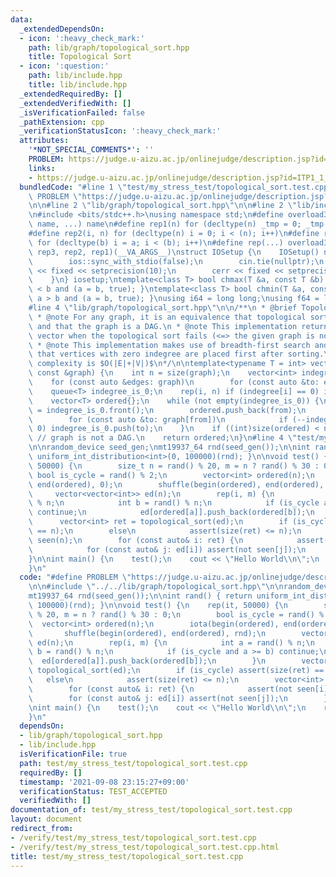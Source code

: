 ```yaml
---
data:
  _extendedDependsOn:
  - icon: ':heavy_check_mark:'
    path: lib/graph/topological_sort.hpp
    title: Topological Sort
  - icon: ':question:'
    path: lib/include.hpp
    title: lib/include.hpp
  _extendedRequiredBy: []
  _extendedVerifiedWith: []
  _isVerificationFailed: false
  _pathExtension: cpp
  _verificationStatusIcon: ':heavy_check_mark:'
  attributes:
    '*NOT_SPECIAL_COMMENTS*': ''
    PROBLEM: https://judge.u-aizu.ac.jp/onlinejudge/description.jsp?id=ITP1_1_A
    links:
    - https://judge.u-aizu.ac.jp/onlinejudge/description.jsp?id=ITP1_1_A
  bundledCode: "#line 1 \"test/my_stress_test/topological_sort.test.cpp\"\n#define\
    \ PROBLEM \"https://judge.u-aizu.ac.jp/onlinejudge/description.jsp?id=ITP1_1_A\"\
    \n\n#line 2 \"lib/graph/topological_sort.hpp\"\n\n#line 2 \"lib/include.hpp\"\n\
    \n#include <bits/stdc++.h>\nusing namespace std;\n#define overload3(_1, _2, _3,\
    \ name, ...) name\n#define rep1(n) for (decltype(n) _tmp = 0; _tmp < (n); _tmp++)\n\
    #define rep2(i, n) for (decltype(n) i = 0; i < (n); i++)\n#define rep3(i, a, b)\
    \ for (decltype(b) i = a; i < (b); i++)\n#define rep(...) overload3(__VA_ARGS__,\
    \ rep3, rep2, rep1)(__VA_ARGS__)\nstruct IOSetup {\n    IOSetup() noexcept {\n\
    \        ios::sync_with_stdio(false);\n        cin.tie(nullptr);\n        cout\
    \ << fixed << setprecision(10);\n        cerr << fixed << setprecision(10);\n\
    \    }\n} iosetup;\ntemplate<class T> bool chmax(T &a, const T &b) { return a\
    \ < b and (a = b, true); }\ntemplate<class T> bool chmin(T &a, const T &b) { return\
    \ a > b and (a = b, true); }\nusing i64 = long long;\nusing f64 = long double;\n\
    #line 4 \"lib/graph/topological_sort.hpp\"\n\n/**\n * @brief Topological Sort\n\
    \ * @note For any graph, it is an equivalence that topological sorting is possible\
    \ and that the graph is a DAG.\n * @note This implementation returns an empty\
    \ vector when the topological sort fails (<=> the given graph is not a DAG).\n\
    \ * @note This implementation makes use of breadth-first search and the property\
    \ that vertices with zero indegree are placed first after sorting.\n * @note The\
    \ complexity is $O(|E|+|V|)$\n*/\n\ntemplate<typename T = int> vector<T> topological_sort(vector<vector<T>>\
    \ const &graph) {\n    int n = size(graph);\n    vector<int> indegree(n, 0);\n\
    \    for (const auto &edges: graph)\n        for (const auto &to: edges) indegree[to]++;\n\
    \    queue<T> indegree_is_0;\n    rep(i, n) if (indegree[i] == 0) indegree_is_0.push(i);\n\
    \    vector<T> ordered{};\n    while (not empty(indegree_is_0)) {\n        T from\
    \ = indegree_is_0.front();\n        ordered.push_back(from);\n        indegree_is_0.pop();\n\
    \        for (const auto &to: graph[from])\n            if (--indegree[to] ==\
    \ 0) indegree_is_0.push(to);\n    }\n    if ((int)size(ordered) < n) return {};\
    \ // graph is not a DAG.\n    return ordered;\n}\n#line 4 \"test/my_stress_test/topological_sort.test.cpp\"\
    \n\nrandom_device seed_gen;\nmt19937_64 rnd(seed_gen());\n\nint rand() { return\
    \ uniform_int_distribution<int>(0, 100000)(rnd); }\n\nvoid test() {\n    rep(it,\
    \ 50000) {\n        size_t n = rand() % 20, m = n ? rand() % 30 : 0;\n       \
    \ bool is_cycle = rand() % 2;\n        vector<int> ordered(n);\n        iota(begin(ordered),\
    \ end(ordered), 0);\n        shuffle(begin(ordered), end(ordered), rnd);\n   \
    \     vector<vector<int>> ed(n);\n        rep(i, m) {\n            int a = rand()\
    \ % n;\n            int b = rand() % n;\n            if (is_cycle and a >= b)\
    \ continue;\n            ed[ordered[a]].push_back(ordered[b]);\n        }\n  \
    \      vector<int> ret = topological_sort(ed);\n        if (is_cycle) assert(size(ret)\
    \ == n);\n        else\n            assert(size(ret) <= n);\n        vector<int>\
    \ seen(n);\n        for (const auto& i: ret) {\n            assert(not seen[i]++);\n\
    \            for (const auto& j: ed[i]) assert(not seen[j]);\n        }\n    }\n\
    }\n\nint main() {\n    test();\n    cout << \"Hello World\\n\";\n    return 0;\n\
    }\n"
  code: "#define PROBLEM \"https://judge.u-aizu.ac.jp/onlinejudge/description.jsp?id=ITP1_1_A\"\
    \n\n#include \"../../lib/graph/topological_sort.hpp\"\n\nrandom_device seed_gen;\n\
    mt19937_64 rnd(seed_gen());\n\nint rand() { return uniform_int_distribution<int>(0,\
    \ 100000)(rnd); }\n\nvoid test() {\n    rep(it, 50000) {\n        size_t n = rand()\
    \ % 20, m = n ? rand() % 30 : 0;\n        bool is_cycle = rand() % 2;\n      \
    \  vector<int> ordered(n);\n        iota(begin(ordered), end(ordered), 0);\n \
    \       shuffle(begin(ordered), end(ordered), rnd);\n        vector<vector<int>>\
    \ ed(n);\n        rep(i, m) {\n            int a = rand() % n;\n            int\
    \ b = rand() % n;\n            if (is_cycle and a >= b) continue;\n          \
    \  ed[ordered[a]].push_back(ordered[b]);\n        }\n        vector<int> ret =\
    \ topological_sort(ed);\n        if (is_cycle) assert(size(ret) == n);\n     \
    \   else\n            assert(size(ret) <= n);\n        vector<int> seen(n);\n\
    \        for (const auto& i: ret) {\n            assert(not seen[i]++);\n    \
    \        for (const auto& j: ed[i]) assert(not seen[j]);\n        }\n    }\n}\n\
    \nint main() {\n    test();\n    cout << \"Hello World\\n\";\n    return 0;\n\
    }\n"
  dependsOn:
  - lib/graph/topological_sort.hpp
  - lib/include.hpp
  isVerificationFile: true
  path: test/my_stress_test/topological_sort.test.cpp
  requiredBy: []
  timestamp: '2021-09-08 23:15:27+09:00'
  verificationStatus: TEST_ACCEPTED
  verifiedWith: []
documentation_of: test/my_stress_test/topological_sort.test.cpp
layout: document
redirect_from:
- /verify/test/my_stress_test/topological_sort.test.cpp
- /verify/test/my_stress_test/topological_sort.test.cpp.html
title: test/my_stress_test/topological_sort.test.cpp
---
```

